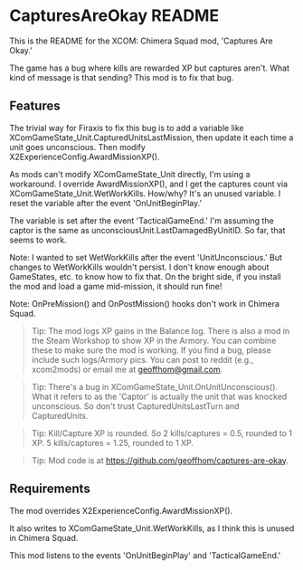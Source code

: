 # CapturesAreOkay README

This is the README for the XCOM: Chimera Squad mod, 'Captures Are Okay.' 

The game has a bug where kills are rewarded XP but captures aren't. What kind of message is that sending? This mod is to fix that bug.

## Features

The trivial way for Firaxis to fix this bug is to add a variable like XComGameState_Unit.CapturedUnitsLastMission, then update it each time a unit goes unconscious. Then modify X2ExperienceConfig.AwardMissionXP(). 

As mods can't modify XComGameState_Unit directly, I'm using a workaround. I override AwardMissionXP(), and I get the captures count via XComGameState_Unit.WetWorkKills. How/why? It's an unused variable. I reset the variable after the event 'OnUnitBeginPlay.' 

The variable is set after the event 'TacticalGameEnd.' 
I'm assuming the captor is the same as unconsciousUnit.LastDamagedByUnitID. So far, that seems to work.

Note: I wanted to set WetWorkKills after the event 'UnitUnconscious.' But changes to WetWorkKills wouldn't persist. I don't know enough about GameStates, etc. to know how to fix that.
On the bright side, if you install the mod and load a game mid-mission, it should run fine!

Note: OnPreMission() and OnPostMission() hooks don't work in Chimera Squad.

> Tip: The mod logs XP gains in the Balance log. There is also a mod in the Steam Workshop to show XP in the Armory. You can combine these to make sure the mod is working. If you find a bug, please include such logs/Armory pics. You can post to reddit (e.g., xcom2mods) or email me at geoffhom@gmail.com.

> Tip: There's a bug in XComGameState_Unit.OnUnitUnconscious(). What it refers to as the 'Captor' is actually the unit that was knocked unconscious. So don't trust CapturedUnitsLastTurn and CapturedUnits.

> Tip: Kill/Capture XP is rounded. So 2 kills/captures = 0.5, rounded to 1 XP. 5 kills/captures = 1.25, rounded to 1 XP.

> Tip: Mod code is at https://github.com/geoffhom/captures-are-okay. 

## Requirements

The mod overrides X2ExperienceConfig.AwardMissionXP(). 

It also writes to XComGameState_Unit.WetWorkKills, as I think this is unused in Chimera Squad.

This mod listens to the events 'OnUnitBeginPlay' and 'TacticalGameEnd.'